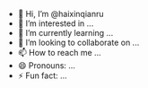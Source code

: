 - 👋 Hi, I’m @haixinqianru
- 👀 I’m interested in ...
- 🌱 I’m currently learning ...
- 💞️ I’m looking to collaborate on ...
- 📫 How to reach me ...
- 😄 Pronouns: ...
- ⚡ Fun fact: ...

<!---
haixinqianru/haixinqianru is a ✨ special ✨ repository because its `README.md` (this file) appears on your GitHub profile.
You can click the Preview link to take a look at your changes.
--->
